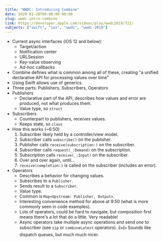 ```yaml
---
title: "WWDC: Introducing Combine"
date: 2020-01-28T00:00:00-00:00
slug: wwdc-intro-combine
link: https://developer.apple.com/videos/play/wwdc2019/722/
subjects: ["swift", "ios", "wwdc", "wwdc-2019"]
---
```


* Current async interfaces (iOS 12 and below):
    * Target/action
    * Notification center
    * URLSession
    * Key-value observing
    * Ad-hoc callbacks
* Combine defines what is common among all of these, creating "a unified declarative API for processing values over time"
* Using Swift allows use of generics.
* Three parts: Publishers, Subscribers, Operators
* Publishers
    * Declarative part of the API, describes how values and error are produced, not what produces them.
    * Value type, so `struct`
* Subscribers
    * Counterpart to publishers, receives values.
    * Keeps state, so `class`
* How this works (~6:50)
    1. Subscriber likely held by a controller/view model.
    2. Subscriber calls `subscribe()` on the publisher.
    3. Publisher calls `receive(subscription:)` on the subscriber.
    4. Subscriber calls `request(_:Demand)` on the subscription.
    5. Subscription calls `receive(_:Input)` on the subscriber.
    6. Over and over again, until...
    7. `receive(completion:)` is called on the subscriber (includes an error).
* Operators
    * Describes a behavior for changing values.
    * Subscribes to a `Publisher`.
    * Sends result to a `Subscriber`.
    * Value type.
    * Common is `Map<Upstream: Publisher, Output>`.
    * Interesting convenience method for above at 9:50 (what is more commonly seen in code examples).
    * Lots of operators, could be hard to navigate, but composition first means there's a lot that do a little. Very readable!
    * Async operators take multiple async operations and send _one_ to subscriber (see `zip` or `combineLatest` operators). 👍👍 Sounds like dispatch queues, but much much nicer.
